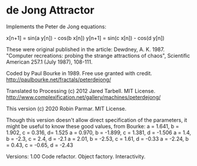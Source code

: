 # de Jong Attractor

Implements the Peter de Jong equations:

x[n+1] = sin(a y[n]) - cos(b x[n])
y[n+1] = sin(c x[n]) - cos(d y[n])

These were original published in the article:
    Dewdney, A. K. 1987. "Computer recreations: probing the strange attractions
    of chaos", Scientific American 257.1 (July 1987), 108-111.

Coded by Paul Bourke in 1989. Free use granted with credit. 
    http://paulbourke.net/fractals/peterdejong/

Translated to Processing (c) 2012 Jared Tarbell. MIT License.
    http://www.complexification.net/gallery/machines/peterdejong/

This version (c) 2020 Robin Parmar. MIT License.

Though this version doesn't allow direct specification of the parameters, 
it might be useful to know these good values, from Bourke:
    a = 1.641, b = 1.902,  c = 0.316, d= 1.525
    a = 0.970, b = -1.899, c = 1.381, d = -1.506
    a = 1.4,   b = -2.3,   c = 2.4,   d = -2.1 
    a = 2.01,  b = -2.53,  c = 1.61,  d = -0.33 
    a = -2.24, b = 0.43,   c = -0.65, d = -2.43

Versions:
1.00	 Code refactor. Object factory. Interactivity.
